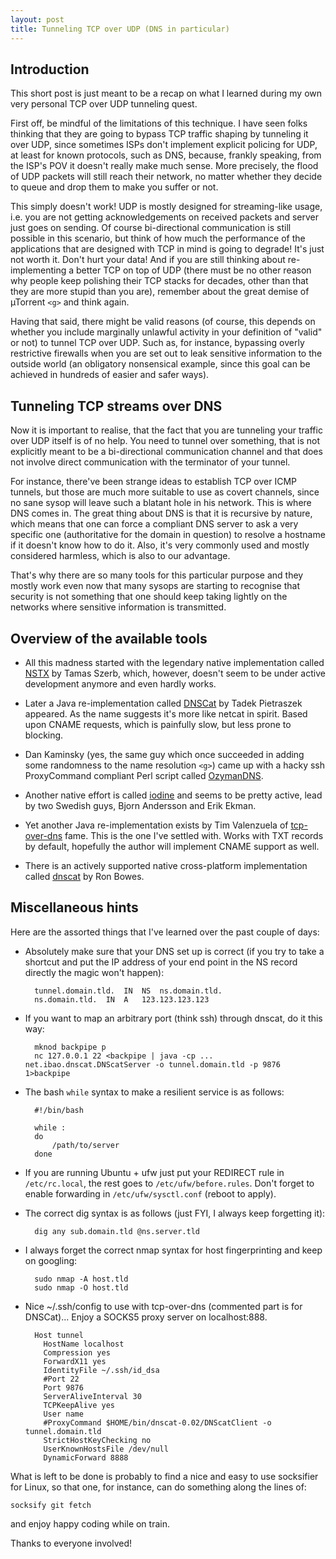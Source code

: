 ```yaml
---
layout: post
title: Tunneling TCP over UDP (DNS in particular)
---
```


Introduction
------------

This short post is just meant to be a recap on what I learned during my own very personal TCP over UDP tunneling quest.

First off, be mindful of the limitations of this technique. I have seen folks thinking that they are going to bypass TCP traffic shaping by tunneling it over UDP, since sometimes ISPs don't implement explicit policing for UDP, at least for known protocols, such as DNS, because, frankly speaking, from the ISP's POV it doesn't really make much sense. More precisely, the flood of UDP packets will still reach their network, no matter whether they decide to queue and drop them to make you suffer or not.

This simply doesn't work! UDP is mostly designed for streaming-like usage, i.e. you are not getting acknowledgements on received packets and server just goes on sending. Of course bi-directional communication is still possible in this scenario, but think of how much the performance of the applications that are designed with TCP in mind is going to degrade! It's just not worth it. Don't hurt your data! And if you are still thinking about re-implementing a better TCP on top of UDP (there must be no other reason why people keep polishing their TCP stacks for decades, other than that they are more stupid than you are), remember about the great demise of µTorrent `<g>` and think again.

Having that said, there might be valid reasons (of course, this depends on whether you include marginally unlawful activity in your definition of "valid" or not) to tunnel TCP over UDP. Such as, for instance, bypassing overly restrictive firewalls when you are set out to leak sensitive information to the outside world (an obligatory nonsensical example, since this goal can be achieved in hundreds of easier and safer ways).

Tunneling TCP streams over DNS
------------------------------

Now it is important to realise, that the fact that you are tunneling your traffic over UDP itself is of no help. You need to tunnel over something, that is not explicitly meant to be a bi-directional communication channel and that does not involve direct communication with the terminator of your tunnel.

For instance, there've been strange ideas to establish TCP over ICMP tunnels, but those are much more suitable to use as covert channels, since no sane sysop will leave such a blatant hole in his network. This is where DNS comes in. The great thing about DNS is that it is recursive by nature, which means that one can force a compliant DNS server to ask a very specific one (authoritative for the domain in question) to resolve a hostname if it doesn't know how to do it. Also, it's very commonly used and mostly considered harmless, which is also to our advantage.

That's why there are so many tools for this particular purpose and they mostly work even now that many sysops are starting to recognise that security is not something that one should keep taking lightly on the networks where sensitive information is transmitted.

Overview of the available tools
-------------------------------

* All this madness started with the legendary native implementation called [NSTX][nstx] by Tamas Szerb, which, however, doesn't seem to be under active development anymore and even hardly works.

* Later a Java re-implementation called [DNSCat][dnscat-old] by Tadek Pietraszek appeared. As the name suggests it's more like netcat in spirit. Based upon CNAME requests, which is painfully slow, but less prone to blocking.

* Dan Kaminsky (yes, the same guy which once succeeded in adding some randomness to the name resolution `<g>`) came up with a hacky ssh ProxyCommand compliant Perl script called [OzymanDNS][ozyman].

* Another native effort is called [iodine][iodine-project] and seems to be pretty active, lead by two Swedish guys, Bjorn Andersson and Erik Ekman.

* Yet another Java re-implementation exists by Tim Valenzuela of [tcp-over-dns][tcp-over-dns-project] fame. This is the one I've settled with. Works with TXT records by default, hopefully the author will implement CNAME support as well.

* There is an actively supported native cross-platform implementation called [dnscat][dnscat-new] by Ron Bowes.

[nstx]: http://savannah.nongnu.org/projects/nstx/ "NSTX at Savannah"
[dnscat-old]: http://tadek.pietraszek.org/projects/DNScat/ "The original DNSCat"
[ozyman]: http://www.doxpara.com "OzymanDNS by Dan Kaminsky"
[iodine-project]: http://code.kryo.se/iodine/ "The iodine project"
[tcp-over-dns-project]: http://analogbit.com/software/tcp-over-dns "The tcp-over-dns project"
[dnscat-new]: http://www.skullsecurity.org/wiki/index.php/Dnscat "The new dnscat"

Miscellaneous hints
-------------------

Here are the assorted things that I've learned over the past couple of days:

* Absolutely make sure that your DNS set up is correct (if you try to take a shortcut and put the IP address of your end point in the NS record directly the magic won't happen):

        tunnel.domain.tld.	IN	NS	ns.domain.tld.
        ns.domain.tld.	IN	A	123.123.123.123

* If you want to map an arbitrary port (think ssh) through dnscat, do it this way:

        mknod backpipe p
        nc 127.0.0.1 22 <backpipe | java -cp ... net.ibao.dnscat.DNScatServer -o tunnel.domain.tld -p 9876 1>backpipe

* The bash `while` syntax to make a resilient service is as follows:

        #!/bin/bash

        while :
        do
            /path/to/server
        done

* If you are running Ubuntu + ufw just put your REDIRECT rule in `/etc/rc.local`, the rest goes to `/etc/ufw/before.rules`. Don't forget to enable forwarding in `/etc/ufw/sysctl.conf` (reboot to apply).

* The correct dig syntax is as follows (just FYI, I always keep forgetting it):

        dig any sub.domain.tld @ns.server.tld

* I always forget the correct nmap syntax for host fingerprinting and keep on googling:

        sudo nmap -A host.tld
        sudo nmap -O host.tld

* Nice ~/.ssh/config to use with tcp-over-dns (commented part is for DNSCat)... Enjoy a SOCKS5 proxy server on localhost:888.

        Host tunnel
          HostName localhost
          Compression yes
          ForwardX11 yes
          IdentityFile ~/.ssh/id_dsa
          #Port 22
          Port 9876
          ServerAliveInterval 30
          TCPKeepAlive yes
          User name
          #ProxyCommand $HOME/bin/dnscat-0.02/DNScatClient -o tunnel.domain.tld
          StrictHostKeyChecking no
          UserKnownHostsFile /dev/null
          DynamicForward 8888

What is left to be done is probably to find a nice and easy to use socksifier for Linux, so that one, for instance, can do something along the lines of:

    socksify git fetch

and enjoy happy coding while on train.

Thanks to everyone involved!

